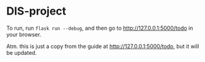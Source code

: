 # DIS-project

To run, run `flask run --debug`, and then go to http://127.0.0.1:5000/todo in your browser.

Atm. this is just a copy from the guide at http://127.0.0.1:5000/todo, but it will be updated.
